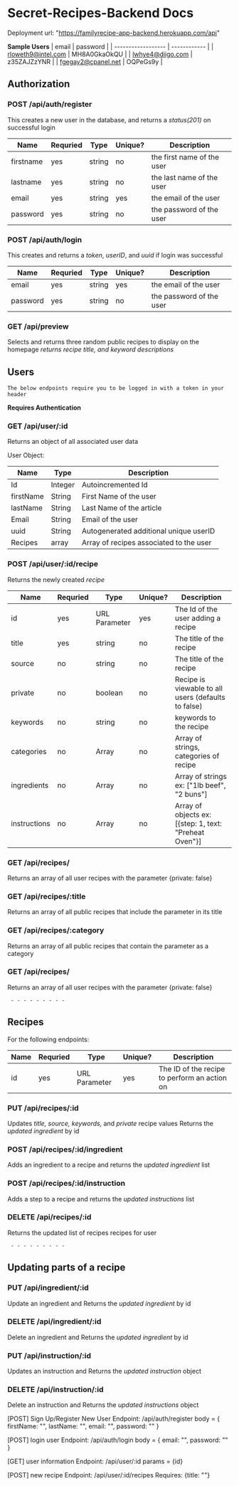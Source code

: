 # Secret-Recipes-Backend Docs

Deployment url: "https://familyrecipe-app-backend.herokuapp.com/api"

   **Sample Users**
| email              | password     |
| ------------------ | ------------ |
| rloweth9@intel.com | MH8A0GkaOkQU |
| lwhye4@diigo.com   | z35ZAJZzYNR  |
| fgegay2@cpanel.net | OQPeGs9y     |

## Authorization

### POST /api/auth/register

This creates a new user in the database, and returns a _status(201)_ on successful login

| Name      | Requried | Type   | Unique? | Description                |
| --------- | -------- | ------ | ------- | -------------------------- |
| firstname | yes      | string | no      | the first name of the user |
| lastname  | yes      | string | no      | the last name of the user  |
| email     | yes      | string | yes     | the email of the user      |
| password  | yes      | string | no      | the password of the user   |

### POST /api/auth/login

This creates and returns a _token_, _userID_, and _uuid_ if login was successful

| Name     | Requried | Type   | Unique? | Description              |
| -------- | -------- | ------ | ------- | ------------------------ |
| email    | yes      | string | yes     | the email of the user    |
| password | yes      | string | no      | the password of the user |

### GET /api/preview

Selects and returns three random public recipes to display on the homepage
_returns recipe title, and keyword descriptions_

## Users

    The below endpoints require you to be logged in with a token in your header
**Requires Authentication**

### GET /api/user/:id

Returns an object of all associated user data

User Object:

| Name      | Type    | Description                             |
| --------- | ------- | --------------------------------------- |
| Id        | Integer | Autoincremented Id                      |
| firstName | String  | First Name of the user                  |
| lastName  | String  | Last Name of the article                |
| Email     | String  | Email of the user                       |
| uuid      | String  | Autogenerated additional unique userID  |
| Recipes   | array   | Array of recipes associated to the user |

### POST /api/user/:id/recipe

Returns the newly created _recipe_

| Name         | Requried | Type          | Unique? | Description                                            |
| ------------ | -------- | ------------- | ------- | ------------------------------------------------------ |
| id           | yes      | URL Parameter | yes     | The Id of the user adding a recipe                     |
| title        | yes      | string        | no      | The title of the recipe                                |
| source       | no       | string        | no      | The title of the recipe                                |
| private      | no       | boolean       | no      | Recipe is viewable to all users (defaults to false)    |
| keywords     | no       | string        | no      | keywords to the recipe                                 |
| categories   | no       | Array         | no      | Array of strings, categories of recipe                 |
| ingredients  | no       | Array         | no      | Array of strings ex: ["1lb beef", "2 buns"]            |
| instructions | no       | Array         | no      | Array of objects ex: [{step: 1, text: "Preheat Oven"}] |

### GET /api/recipes/

Returns an array of all user recipes with the parameter {private: false}

### GET /api/recipes/:title

Returns an array of all public recipes that include the parameter in its title

### GET /api/recipes/:category

Returns an array of all public recipes that contain the parameter as a category

### GET /api/recipes/

Returns an array of all user recipes with the parameter {private: false}

     - - - - - - - - - 

## Recipes

For the following endpoints:

| Name | Requried | Type          | Unique? | Description                                  |
| ---- | -------- | ------------- | ------- | -------------------------------------------- |
| id   | yes      | URL Parameter | yes     | The ID of the recipe to perform an action on |

### PUT /api/recipes/:id

Updates _title, source, keywords,_ and _private_ recipe values
Returns the _updated ingredient_ by id

### POST /api/recipes/:id/ingredient

Adds an ingredient to a recipe and returns the _updated ingredient_ list

### POST /api/recipes/:id/instruction

Adds a step to a recipe and returns the _updated instructions_ list

### DELETE /api/recipes/:id

Returns the updated list of recipes recipes for user

     - - - - - - - - - 

## Updating parts of a recipe

### PUT /api/ingredient/:id

Update an ingredient and Returns the _updated ingredient_ by id

### DELETE /api/ingredient/:id

Delete an ingredient and Returns the _updated ingredient_ by id

### PUT /api/instruction/:id

Updates an instruction and Returns the _updated instruction_ object

### DELETE /api/instruction/:id

Delete an instruction and Returns the _updated instructions_ object

[POST] Sign Up/Register New User
Endpoint: /api/auth/register
body = {
firstName: "",
lastName: "",
email: "",
password: ""
}

[POST] login user
Endpoint: /api/auth/login
body = {
email: "",
password: ""
}

[GET] user information
Endpoint: /api/user/:id
params = {id}

[POST] new recipe
Endpoint: /api/user/:id/recipes
Requires: {title: ""}
